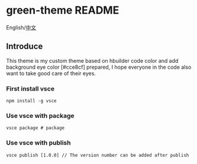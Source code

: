 # green-theme README

English/[中文]((https://github.com/Tron1234/green-theme/blob/main/README.md))
## Introduce
This theme is my custom theme based on hbuilder code color and add background eye color [#cce8cf] prepared, I hope everyone in the code also want to take good care of their eyes.

### First install vsce
`npm install -g vsce`
### Use vsce with package
`vsce package # package`
### Use vsce with publish
`vsce publish [1.0.0] // The version number can be added after publish`

